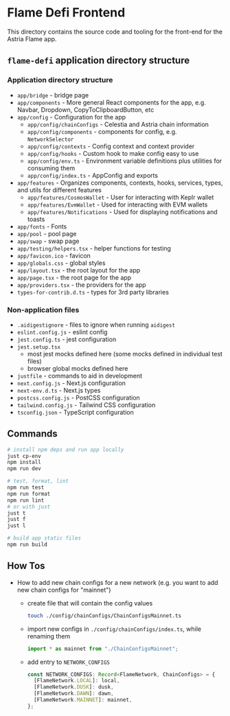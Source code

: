 # Flame Defi Frontend

This directory contains the source code and tooling for the front-end for
the Astria Flame app.

## `flame-defi` application directory structure

### Application directory structure

- `app/bridge` - bridge page
- `app/components` - More general React components for the app, e.g. Navbar,
  Dropdown, CopyToClipboardButton, etc
- `app/config` - Configuration for the app
  - `app/config/chainConfigs` - Celestia and Astria chain information
  - `app/config/components` - components for config, e.g. `NetworkSelector`
  - `app/config/contexts` - Config context and context provider
  - `app/config/hooks` - Custom hook to make config easy to use
  - `app/config/env.ts` - Environment variable definitions plus utilities for
    consuming them
  - `app/config/index.ts` - AppConfig and exports
- `app/features` - Organizes components, contexts, hooks, services, types, and
  utils for different features
  - `app/features/CosmosWallet` - User for interacting with Keplr wallet
  - `app/features/EvmWallet` - Used for interacting with EVM wallets
  - `app/features/Notifications` - Used for displaying notifications and toasts
- `app/fonts` - Fonts
- `app/pool` - pool page
- `app/swap` - swap page
- `app/testing/helpers.tsx` - helper functions for testing
- `app/favicon.ico` - favicon
- `app/globals.css` - global styles
- `app/layout.tsx` - the root layout for the app
- `app/page.tsx` - the root page for the app
- `app/providers.tsx` - the providers for the app
- `types-for-contrib.d.ts` - types for 3rd party libraries

### Non-application files

- `.aidigestignore` - files to ignore when running `aidigest`
- `eslint.config.js` - eslint config
- `jest.config.ts` - jest configuration
- `jest.setup.tsx`
  - most jest mocks defined here (some mocks defined in individual test files)
  - browser global mocks defined here
- `justfile` - commands to aid in development
- `next.config.js` - Next.js configuration
- `next-env.d.ts` - Next.js types
- `postcss.config.js` - PostCSS configuration
- `tailwind.config.js` - Tailwind CSS configuration
- `tsconfig.json` - TypeScript configuration

## Commands

```bash
# install npm deps and run app locally
just cp-env
npm install
npm run dev

# test, format, lint
npm run test
npm run format
npm run lint
# or with just
just t
just f
just l

# build app static files
npm run build
```

## How Tos

- How to add new chain configs for a new network (e.g. you want to add new
  chain configs for "mainnet")

  - create file that will contain the config values

    ```sh
    touch ./config/chainConfigs/ChainConfigsMainnet.ts
    ```

  - import new configs in
    `./config/chainConfigs/index.ts`, while renaming
    them

    ```typescript
    import * as mainnet from "./ChainConfigsMainnet";
    ```

  - add entry to `NETWORK_CONFIGS`

    ```typescript
    const NETWORK_CONFIGS: Record<FlameNetwork, ChainConfigs> = {
      [FlameNetwork.LOCAL]: local,
      [FlameNetwork.DUSK]: dusk,
      [FlameNetwork.DAWN]: dawn,
      [FlameNetwork.MAINNET]: mainnet,
    };
    ```
